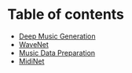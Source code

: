 # Table of contents

* [Deep Music Generation](README.md)
* [WaveNet](wavenet.md)
* [Music Data Preparation](music-data-preparation.md)
* [MidiNet](midinet.md)

